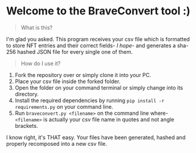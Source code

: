 # Welcome to the BraveConvert tool :)

> What is this?

I'm glad you asked. This program receives your csv file which is formatted to store NFT entries and their correct fields- *I hope*- and generates a sha-256 hashed JSON file for every single one of them.

> How do I use it?

1. Fork the repository over or simply clone it into your PC.
2. Place your csv file inside the forked folder.
3. Open the folder on your command terminal or simply change into its directory.
4. Install the required dependencies by running `pip install -r requirements.py` on your command line.
5. Run `braveconvert.py <filename>` on the command line where- `<filename>` is actually your csv file name in quotes and not angle brackets.

I know right, it's THAT easy. Your files have been generated, hashed and properly recomposed into a new csv file.




